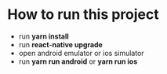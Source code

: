 # How to run this project
* run **yarn install**
* run **react-native upgrade**
* open android emulator or ios simulator
* run **yarn run android** or **yarn run ios**
